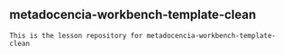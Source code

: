 ## metadocencia-workbench-template-clean

    This is the lesson repository for metadocencia-workbench-template-clean
